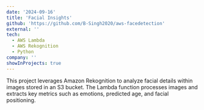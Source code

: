 ```yaml
---
date: '2024-09-16'
title: 'Facial Insights'
github: 'https://github.com/B-Singh2020/aws-facedetection'
external: ''
tech:
  - AWS Lambda
  - AWS Rekognition
  - Python
company: ''
showInProjects: true
---
```


This project leverages Amazon Rekognition to analyze facial details within images stored in an S3 bucket. The Lambda function processes images and extracts key metrics such as emotions, predicted age, and facial positioning.
